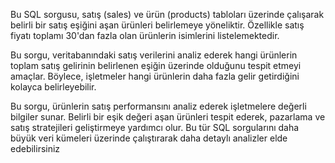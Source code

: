 Bu SQL sorgusu, satış (sales) ve ürün (products) tabloları üzerinde çalışarak belirli bir satış eşiğini aşan ürünleri belirlemeye yöneliktir. Özellikle satış fiyatı toplamı 30'dan fazla olan ürünlerin isimlerini listelemektedir.

Bu sorgu, veritabanındaki satış verilerini analiz ederek hangi ürünlerin toplam satış gelirinin belirlenen eşiğin üzerinde olduğunu tespit etmeyi amaçlar. Böylece, işletmeler hangi ürünlerin daha fazla gelir getirdiğini kolayca belirleyebilir.

Bu sorgu, ürünlerin satış performansını analiz ederek işletmelere değerli bilgiler sunar. Belirli bir eşik değeri aşan ürünleri tespit ederek, pazarlama ve satış stratejileri geliştirmeye yardımcı olur. Bu tür SQL sorgularını daha büyük veri kümeleri üzerinde çalıştırarak daha detaylı analizler elde edebilirsiniz
